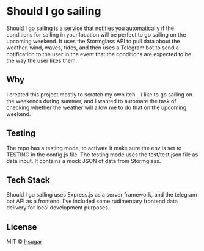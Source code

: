 # Should I go sailing

Should I go sailing is a service that notifies you automatically if the conditions for sailing in your location will be perfect to go sailing on the upcoming weekend. It uses the Stormglass API to pull data about the weather, wind, waves, tides, and then uses a Telegram bot to send a notification to the user in the event that the conditions are expected to be the way the user likes them.

## Why

I created this project mostly to scratch my own itch – I like to go sailing on the weekends during summer, and I wanted to automate the task of checking whether the weather will allow me to do that on the upcoming weekend.

## Testing

The repo has a testing mode, to activate it make sure the env is set to TESTING in the config.js file. The testing mode uses the test/test.json file as data input. It contains a mock JSON of data from Stormglass.

## Tech Stack

Should I go sailing uses Express.js as a server framework, and the telegram bot API as a frontend. I've included some rudimentary frontend data delivery for local development purposes.

## License

MIT © [l-sugar](https://github.com/l-sugar)
